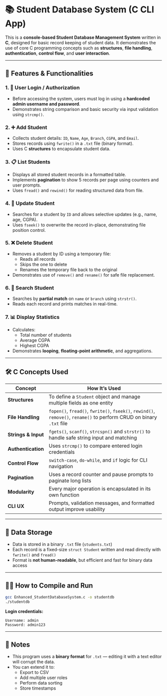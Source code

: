 
# 📚 Student Database System (C CLI App)

This is a **console-based Student Database Management System** written in **C**, designed for basic record keeping of student data. It demonstrates the use of core C programming concepts such as **structures**, **file handling**, **authentication**, **control flow**, and **user interaction**.

---

## 🔧 Features & Functionalities

### 1. 🔐 User Login / Authorization
- Before accessing the system, users must log in using a **hardcoded admin username and password**.
- Demonstrates string comparison and basic security via input validation using `strcmp()`.

### 2. ➕ Add Student
- Collects student details: `ID`, `Name`, `Age`, `Branch`, `CGPA`, and `Email`.
- Stores records using `fwrite()` in a `.txt` file (binary format).
- Uses C **structures** to encapsulate student data.

### 3. 📋 List Students
- Displays all stored student records in a formatted table.
- Implements **pagination** to show 5 records per page using counters and user prompts.
- Uses `fread()` and `rewind()` for reading structured data from file.

### 4. 📝 Update Student
- Searches for a student by `ID` and allows selective updates (e.g., name, age, CGPA).
- Uses `fseek()` to overwrite the record in-place, demonstrating file position control.

### 5. ❌ Delete Student
- Removes a student by ID using a temporary file:
  - Reads all records
  - Skips the one to delete
  - Renames the temporary file back to the original
- Demonstrates use of `remove()` and `rename()` for safe file replacement.

### 6. 🔎 Search Student
- Searches by **partial match** on `name` or `branch` using `strstr()`.
- Reads each record and prints matches in real-time.

### 7. 📊 Display Statistics
- Calculates:
  - Total number of students
  - Average CGPA
  - Highest CGPA
- Demonstrates **looping**, **floating-point arithmetic**, and aggregations.

---

## 🛠 C Concepts Used

| Concept                | How It’s Used |
|------------------------|---------------|
| **Structures**         | To define a `Student` object and manage multiple fields as one entity |
| **File Handling**      | `fopen()`, `fread()`, `fwrite()`, `fseek()`, `rewind()`, `remove()`, `rename()` to perform CRUD on binary `.txt` file |
| **Strings & Input**    | `fgets()`, `scanf()`, `strcspn()` and `strstr()` to handle safe string input and matching |
| **Authentication**     | Uses `strcmp()` to compare entered login credentials |
| **Control Flow**       | `switch-case`, `do-while`, and `if` logic for CLI navigation |
| **Pagination**         | Uses a record counter and pause prompts to paginate long lists |
| **Modularity**         | Every major operation is encapsulated in its own function |
| **CLI UX**             | Prompts, validation messages, and formatted output improve usability |

---

## 📁 Data Storage

- Data is stored in a binary `.txt` file (`students.txt`)
- Each record is a fixed-size `struct Student` written and read directly with `fwrite()` and `fread()`
- Format is **not human-readable**, but efficient and fast for binary data access

---

## 🧑‍💻 How to Compile and Run

```bash
gcc Enhanced_StudentDatabaseSystem.c -o studentdb
./studentdb
```

**Login credentials:**
```
Username: admin
Password: admin123
```

---

## 📌 Notes

- This program uses a **binary format** for `.txt` — editing it with a text editor will corrupt the data.
- You can extend it to:
  - Export to CSV
  - Add multiple user roles
  - Perform data sorting
  - Store timestamps
